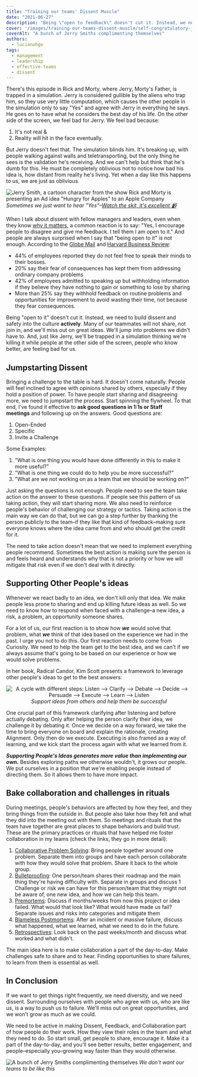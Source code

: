```yaml
---
title: "Training our teams' Dissent Muscle"
date: "2021-06-27"
description: "Being \"open to feedback\" doesn't cut it. Instead, we need to build dissent and safety into the culture actively. These are the tips the worked best for me."
cover: '/images/training-our-teams-dissent-muscle/self-congratulatory-jerry.jpeg'
coverAlt: "A bunch of Jerry Smiths complimenting themselves"
authors:
  - lucianohgo
tags:
  - management
  - leadership
  - effective-teams
  - dissent
---
```


There's this episode in Rick and Morty, where Jerry, Morty's Father, is trapped in a simulation. Jerry is considered gullible by the aliens who trap him, so they use very little computation, which causes the other people in the simulation only to say "Yes" and agree with Jerry in everything he says. He goes on to have what he considers the best day of his life. On the other side of the screen, we feel bad for Jerry. We feel bad because:

1. It's not real &
2. Reality will hit in the face eventually.

But Jerry doesn't feel that. The simulation blinds him. It's breaking up, with people walking against walls and teletransporting, but the only thing he sees is the validation he's receiving. And we can't help but think that he's dumb for this. He must be completely oblivious not to notice how bad his idea is, how distant from reality he's living. Yet when a day like this happens to us, we are just as oblivious.

![Jerry Smith, a cartoon character from the show Rick and Morty is presenting an Ad idea "Hungry for Apples" to an Apple Company](/images/training-our-teams-dissent-muscle/hungry-for-apples-jerry.jpeg)
*Sometimes we just want to hear "Yes"–[Watch the skit, it's excellent 📹](https://youtu.be/rGvf0JUSaEg)*

When I talk about dissent with fellow managers and leaders, even when they know [why it matters](/posts/you-might-be-making-your-team-complacent), a common reaction is to say: "Yes, I encourage people to disagree and give me feedback. I tell them I am open to it." And people are always surprised when I say that "being open to it" is not enough. According to the [Globe Mail](https://www.theglobeandmail.com/report-on-business/frankly-speaking/article4352444/) and [Harvard Business Review](https://hbr.org/2010/06/debunking-four-myths-about-employee-silence):

- 44% of employees reported they do not feel free to speak their minds to their bosses.
- 20% say their fear of consequences has kept them from addressing ordinary company problems
- 42% of employees admitted to speaking up but withholding information if they believe they have nothing to gain or something to lose by sharing
- More than 25% say they withhold feedback on routine problems and opportunities for improvement to avoid wasting their time, not because they fear consequences.

Being "open to it" doesn't cut it. Instead, we need to build dissent and safety into the culture **actively**. Many of our teammates will not share, not join in, and we'll miss out on great ideas. We'll jump into problems we didn't have to. And, just like Jerry, we'll be trapped in a simulation thinking we're killing it while people at the other side of the screen, people who know better, are feeling bad for us.

## Jumpstarting Dissent

Bringing a challenge to the table is hard. It doesn't come naturally. People will feel inclined to agree with opinions shared by others, especially if they hold a position of power. To have people start sharing and disagreeing more, we need to jumpstart the process. Start spinning the flywheel. To that end, I've found it effective to **ask good questions in 1:1s or Staff meetings** and following up on the answers. Good questions are:

1. Open-Ended
2. Specific
3. Invite a Challenge

Some Examples:

1. "What is one thing you would have done differently in this <ritual> to make it more useful?"
2. "What is one thing we could do to help you be more successful?"
3. "What are we not working on as a team that we should be working on?"

Just asking the questions is not enough. People need to see the team take action on the answer to these questions. If people see this pattern of us taking action, they will start sharing more. We also need to reinforce people's behavior of challenging our strategy or tactics. Taking action is the main way we can do that, but we can go a step further by thanking the person publicly to the team–if they like that kind of feedback–making sure everyone knows where the idea came from and who should get the credit for it.

The need to take action doesn't mean that we need to implement everything people recommend. Sometimes the best action is making sure the person is and feels heard and understands why that is not a priority or how we will mitigate that risk even if we don't deal with it directly.

## Supporting Other People's ideas

Whenever we react badly to an idea, we don't kill only that idea. We make people less prone to sharing and end up killing future ideas as well. So we need to know how to respond when faced with a challenge–a new idea, a risk, a problem, an opportunity someone shares.

For a lot of us, our first reaction is to show how ***we*** would solve that problem, what ***we*** think of that idea based on the experience we had in the past. I urge you not to do this. Our first reaction needs to come from Curiosity. We need to help the team get to the best idea, and we can't if we always assume that's going to be based on our experience or how we would solve problems.

In her book, Radical Candor, Kim Scott presents a framework to leverage other people's ideas to get to the best answers:

<div style="width: 100%; text-align: center">
    <img style="display: inline-block" src="/images/training-our-teams-dissent-muscle/radical-candor-cycle.png" alt="A cycle with different steps: Listen --> Clarify --> Debate --> Decide --> Persuade --> Execute --> Learn --> Listen">
    <em>Support ideas from others and help them be successful</em>
</div>

One crucial part of this framework clarifying after listening and before actually debating. Only after helping the person clarify their idea, we challenge it by debating it. Once we decide on a way forward, we take the time to bring everyone on board and explain the rationale, creating Alignment. Only then do we execute. Executing is also framed as a way of learning, and we kick start the process again with what we learned from it.

***Supporting People's Ideas generates more value than implementing our own.*** Besides exploring paths we otherwise wouldn't, it grows our people. We put ourselves in a position that we're enabling people instead of directing them. So it allows them to have more impact.

## Bake collaboration and challenges in rituals

During meetings, people's behaviors are affected by how they feel, and they bring things from the outside in. But people also take how they felt and what they did into the meeting out with them. So meetings and rituals that the team have together are great places to shape behaviors and build trust. These are the primary practices or rituals that have helped me foster collaboration in my teams (check the links, they go in more detail):

1. [Collaborative Problem Solving](https://www.inc.com/magazine/202102/keith-ferrazzi/collaborative-problem-solving-decision-making-leadership.html): Bring people together around one problem. Separate them into groups and have each person collaborate with how they would solve that problem. Share it back to the whole group.
2. [Bulletproofing](https://www.keithferrazzi.com/blog/the-key-to-managing-teams-you-cant-see): One person/team shares their roadmap and the main thing they're having difficulty with. Separate in groups and discuss 1 Challenge or risk we can have for this person/team that they might not be aware of, one new idea, and how we can help this team.
3. [Premortems](https://coda.io/@shreyas/pre-mortems-how-a-stripe-product-manager-predicts-prevents-probl): Discuss if months/weeks from now this project or idea failed. What would that look like? What would have made us fail? Separate issues and risks into categories and mitigate them
4. [Blameless Postmortems](https://sre.google/sre-book/postmortem-culture/): After an incident or massive failure, discuss what happened, what we learned, what we need to do in the future.
5. [Retrospectives](https://medium.com/quintoandar-tech-blog/tagged/retrospectives): Look back on the past weeks/month and discuss what worked and what didn't.

The main idea here is to make collaboration a part of the day-to-day. Make challenges safe to share and to hear. Finding opportunities to share failures, to learn from them is essential as well.

## In Conclusion

If we want to get things right frequently, we need diversity, and we need dissent. Surrounding ourselves with people who agree with us, who are like us, is a way to push us to failure. We'll miss out on great opportunities, and we won't grow as much as we could.

We need to be active in making Dissent, Feedback, and Collaboration part of how people do their work. How they view their roles in the team and what they need to do. So start small, get people to share, encourage it. Make it a part of the day-to-day, and you'll see better results, better engagement, and people–especially you–growing way faster than they would otherwise.

![A bunch of Jerry Smiths complimenting themselves](/images/training-our-teams-dissent-muscle/self-congratulatory-jerry.jpeg)
*We don't want our teams to be like this*
